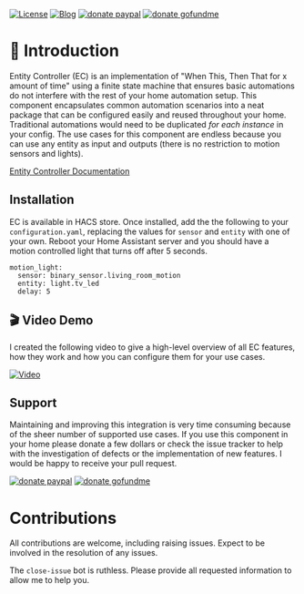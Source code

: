 [![License](https://img.shields.io/github/license/danobot/entity-controller.svg?style=flat-square)](https://github.com/danobot/entity-controller/blob/develop/COPYING)
[![Blog](https://img.shields.io/badge/blog-The%20Budget%20Smart%20Home-orange?style=flat-square)](https://danielbkr.net/?utm_source=github&utm_medium=badge&utm_campaign=entity-controller)
[![donate paypal](https://img.shields.io/badge/donate-PayPal-blue.svg?style=flat-square)](https://paypal.me/danielb160)
[![donate gofundme](https://img.shields.io/badge/donate-GoFundMe-orange?style=flat-square)](https://gofund.me/7a2487d5)


# :wave: Introduction
Entity Controller (EC) is an implementation of "When This, Then That for x amount of time" using a finite state machine that ensures basic automations do not interfere with the rest of your home automation setup. This component encapsulates common automation scenarios into a neat package that can be configured easily and reused throughout your home. Traditional automations would need to be duplicated _for each instance_ in your config. The use cases for this component are endless because you can use any entity as input and outputs (there is no restriction to motion sensors and lights).

[Entity Controller Documentation](https://danobot.github.io/ec-docs/)

## Installation
EC is available in HACS store. Once installed, add the the following to your `configuration.yaml`, replacing the values for `sensor` and `entity` with one of your own. Reboot your Home Assistant server and you should have a motion controlled light that turns off after 5 seconds.
```
motion_light:
  sensor: binary_sensor.living_room_motion
  entity: light.tv_led
  delay: 5
```
## :clapper: Video Demo
I created the following video to give a high-level overview of all EC features, how they work and how you can configure them for your use cases.

[![Video](images/video_thumbnail.png)](https://youtu.be/HJQrA6sFlPs)

## Support
Maintaining and improving this integration is very time consuming because of the sheer number of supported use cases. If you use this component in your home please donate a few dollars or check the issue tracker to help with the investigation of defects or the implementation of new features. I would be happy to receive your pull request.

[![donate paypal](https://img.shields.io/badge/donate-PayPal-blue.svg?style=flat-square)](https://paypal.me/danielb160)
[![donate gofundme](https://img.shields.io/badge/donate-GoFundMe-orange?style=flat-square)](https://gofund.me/7a2487d5)

# Contributions
All contributions are welcome, including raising issues. Expect to be involved in the resolution of any issues. 

The `close-issue` bot is ruthless. Please provide all requested information to allow me to help you.


